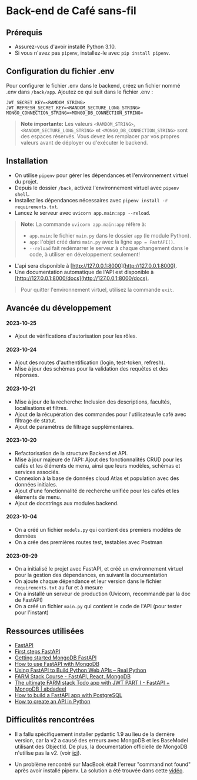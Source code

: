 # Back-end de Café sans-fil

## Prérequis

- Assurez-vous d'avoir installé Python 3.10.
- Si vous n'avez pas `pipenv`, installez-le avec `pip install pipenv`.

## Configuration du fichier .env

Pour configurer le fichier .env dans le backend, créez un fichier nommé .env dans `/back/app`. Ajoutez ce qui suit dans le fichier .env :

```
JWT_SECRET_KEY=<RAMDOM_STRING>
JWT_REFRESH_SECRET_KEY=<RANDOM_SECTURE_LONG_STRING>
MONGO_CONNECTION_STRING=<MONGO_DB_CONNECTION_STRING>
```

> **Note importante:** Les valeurs `<RAMDOM_STRING>`, `<RANDOM_SECTURE_LONG_STRING>` et `<MONGO_DB_CONNECTION_STRING>` sont des espaces réservés. Vous devez les remplacer par vos propres valeurs avant de déployer ou d'exécuter le backend.

## Installation

- On utilise `pipenv` pour gérer les dépendances et l'environnement virtuel du projet.
- Depuis le dossier `/back`, activez l'environnement virtuel avec `pipenv shell`.
- Installez les dépendances nécessaires avec `pipenv install -r requirements.txt`.
- Lancez le serveur avec `uvicorn app.main:app --reload`.

> **Note:** La commande `uvicorn app.main:app` réfère à: 
> - `app.main`: le fichier `main.py` dans le dossier `app` (le module Python).
> - `app`: l'objet créé dans `main.py` avec la ligne `app = FastAPI()`.
> - `--reload` fait redémarrer le serveur à chaque changement dans le code, à utiliser en développement seulement!

- L'api sera disponible à [http://127.0.0.1:8000](http://127.0.0.1:8000).
- Une documentation automatique de l'API est disponible à [http://127.0.0.1:8000/docs](http://127.0.0.1:8000/docs).

> Pour quitter l'environnement virtuel, utilisez la commande `exit`.

## Avancée du développement

#### 2023-10-25

- Ajout de vérifications d'autorisation pour les rôles.

#### 2023-10-24

- Ajout des routes d'authentification (login, test-token, refresh).
- Mise à jour des schémas pour la validation des requêtes et des réponses.

#### 2023-10-21

- Mise à jour de la recherche: Inclusion des descriptions, facultés, localisations et filtres.
- Ajout de la récupération des commandes pour l'utilisateur/le café avec filtrage de statut.
- Ajout de paramètres de filtrage supplémentaires.

#### 2023-10-20

- Refactorisation de la structure Backend et API.
- Mise à jour majeure de l'API: Ajout des fonctionnalités CRUD pour les cafés et les éléments de menu, ainsi que leurs modèles, schémas et services associés.
- Connexion à la base de données cloud Atlas et population avec des données initiales.
- Ajout d'une fonctionnalité de recherche unifiée pour les cafés et les éléments de menu.
- Ajout de docstrings aux modules backend.

#### 2023-10-04

- On a créé un fichier `models.py` qui contient des premiers modèles de données
- On a crée des premières routes test, testables avec Postman

#### 2023-09-29

- On a initialisé le projet avec FastAPI, et créé un environnement virtuel pour la gestion des dépendances, en suivant la documentation
- On ajoute chaque dépendance et leur version dans le fichier `requirements.txt` au fur et à mesure
- On a installé un serveur de production (Uvicorn, recommandé par la doc de FastAPI)
- On a créé un fichier `main.py` qui contient le code de l'API (pour tester pour l'instant)

## Ressources utilisées

- [FastAPI](https://fastapi.tiangolo.com/#requirements)
- [First steps FastAPI](https://fastapi.tiangolo.com/tutorial/first-steps/)
- [Getting started MongoDB FastAPI](https://www.mongodb.com/developer/languages/python/python-quickstart-fastapi/)
- [How to use FastAPI with MongoDB](https://plainenglish.io/blog/how-to-use-fastapi-with-mongodb-75b43c8e541d)
- [Using FastAPI to Build Python Web APIs – Real Python](https://realpython.com/fastapi-python-web-apis/)
- [FARM Stack Course - FastAPI, React, MongoDB](https://www.youtube.com/watch?v=OzUzrs8uJl8&list=PLAt-l74BsucNBwFANkqwisPMSLE62rKG_&index=2&t=2912s&ab_channel=freeCodeCamp.org)
- [The ultimate FARM stack Todo app with JWT PART I - FastAPI + MongoDB | abdadeel](https://www.youtube.com/watch?v=G8MsHbCzyZ4&ab_channel=ABDLogs)
- [How to build a FastAPI app with PostgreSQL](https://www.youtube.com/watch?v=398DuQbQJq0)
- [How to create an API in Python](https://anderfernandez.com/en/blog/how-to-create-api-python/)

## Difficulités rencontrées

- Il a fallu spécifiquement installer pydantic 1.9 au lieu de la dernère version, car la v2 a causé des erreurs avec MongoDB et les BaseModel utilisant des ObjectId. De plus, la documentation officielle de MongoDB n'utilise pas la v2. (voir [ici](https://www.mongodb.com/community/forums/t/pydantic-v2-and-objectid-fields/241965)).  

- Un problème rencontré sur MacBook était l'erreur "command not found" après avoir installé pipenv. La solution a été trouvée dans cette [vidéo](https://www.youtube.com/watch?v=Bzn_MZ0tNXU&ab_channel=SpecialCoder).